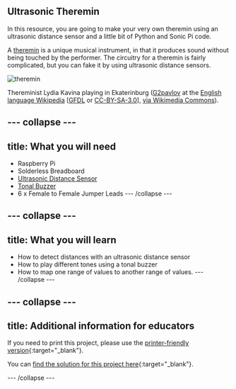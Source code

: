 ## Ultrasonic Theremin

In this resource, you are going to make your very own theremin using an ultrasonic distance sensor and a little bit of Python and Sonic Pi code.

A [theremin](https://en.wikipedia.org/wiki/Theremin) is a unique musical instrument, in that it produces sound without being touched by the performer. The circuitry for a theremin is fairly complicated, but you can fake it by using ultrasonic distance sensors.

![theremin](https://upload.wikimedia.org/wikipedia/commons/c/c5/Lydia_kavina.jpg)
	
Thereminist Lydia Kavina playing in Ekaterinburg (<a href="https://en.wikipedia.org/wiki/User:G2pavlov" class="extiw" title="en:User:G2pavlov">G2pavlov</a> at the <a href="https://en.wikipedia.org/wiki/" class="extiw" title="w:">English language Wikipedia</a> [<a href="http://www.gnu.org/copyleft/fdl.html">GFDL</a> or <a href="http://creativecommons.org/licenses/by-sa/3.0/"> CC-BY-SA-3.0</a>], <a href="https://commons.wikimedia.org/wiki/File%3ALydia_kavina.jpg">via Wikimedia Commons</a>).

--- collapse ---
---
title: What you will need
---
+ Raspberry Pi
+ Solderless Breadboard
+ [Ultrasonic Distance Sensor](https://www.amazon.co.uk/HC-SR04P-Distance-Measuring-Operating-Ultrasonic/dp/B07WBZFM92/ref=sr_1_1?keywords=3.3V+ultrasonic&qid=1577963664&sr=8-1)
+ [Tonal Buzzer](https://www.amazon.co.uk/Cylewet-Terminals-Electronic-Electromagnetic-Impedance/dp/B073XH1HCB/ref=sr_1_8?keywords=buzzer&qid=1577963786&rnid=1642204031&s=electronics&sr=1-8)
+ 6 x Female to Female Jumper Leads
--- /collapse ---

--- collapse ---
---
title: What you will learn
---
- How to detect distances with an ultrasonic distance sensor
- How to play different tones using a tonal buzzer
- How to map one range of values to another range of values.
--- /collapse ---

--- collapse ---
---
title: Additional information for educators
---

If you need to print this project, please use the [printer-friendly version](https://projects.raspberrypi.org/en/projects/ultrasonic-theremin/print){:target="_blank"}.

You can [find the solution for this project here](http://rpf.io/p/en/ultrasonic-theremin-get){:target="_blank"}.

--- /collapse ---



